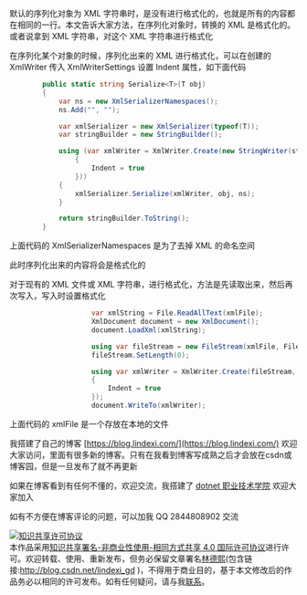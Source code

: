 
默认的序列化对象为 XML 字符串时，是没有进行格式化的，也就是所有的内容都在相同的一行。本文告诉大家方法，在序列化对象时，转换的 XML 是格式化的。或者说拿到 XML 字符串，对这个 XML 字符串进行格式化

<!--more-->


<!-- CreateTime:2021/3/6 10:56:50 -->

<!-- 发布 -->

在序列化某个对象的时候，序列化出来的 XML 进行格式化，可以在创建的 XmlWriter 传入 XmlWriterSettings 设置 Indent 属性，如下面代码

```csharp
        public static string Serialize<T>(T obj)
        {
            var ns = new XmlSerializerNamespaces();
            ns.Add("", "");

            var xmlSerializer = new XmlSerializer(typeof(T));
            var stringBuilder = new StringBuilder();

            using (var xmlWriter = XmlWriter.Create(new StringWriter(stringBuilder), new XmlWriterSettings
                {
                    Indent = true
                }))
            {
                xmlSerializer.Serialize(xmlWriter, obj, ns);
            }

            return stringBuilder.ToString();
        }
```

上面代码的 XmlSerializerNamespaces 是为了去掉 XML 的命名空间

此时序列化出来的内容将会是格式化的

对于现有的 XML 文件或 XML 字符串，进行格式化，方法是先读取出来，然后再次写入，写入时设置格式化

```csharp
                    var xmlString = File.ReadAllText(xmlFile);
                    XmlDocument document = new XmlDocument();
                    document.LoadXml(xmlString);

                    using var fileStream = new FileStream(xmlFile, FileMode.Create, FileAccess.Write);
                    fileStream.SetLength(0);

                    using var xmlWriter = XmlWriter.Create(fileStream, new XmlWriterSettings()
                    {
                        Indent = true
                    });
                    document.WriteTo(xmlWriter);
```

上面代码的 xmlFile 是一个存放在本地的文件



我搭建了自己的博客 [https://blog.lindexi.com/](https://blog.lindexi.com/) 欢迎大家访问，里面有很多新的博客。只有在我看到博客写成熟之后才会放在csdn或博客园，但是一旦发布了就不再更新

如果在博客看到有任何不懂的，欢迎交流，我搭建了 [dotnet 职业技术学院](https://t.me/dotnet_campus) 欢迎大家加入

如有不方便在博客评论的问题，可以加我 QQ 2844808902 交流

<a rel="license" href="http://creativecommons.org/licenses/by-nc-sa/4.0/"><img alt="知识共享许可协议" style="border-width:0" src="https://licensebuttons.net/l/by-nc-sa/4.0/88x31.png" /></a><br />本作品采用<a rel="license" href="http://creativecommons.org/licenses/by-nc-sa/4.0/">知识共享署名-非商业性使用-相同方式共享 4.0 国际许可协议</a>进行许可。欢迎转载、使用、重新发布，但务必保留文章署名[林德熙](http://blog.csdn.net/lindexi_gd)(包含链接:http://blog.csdn.net/lindexi_gd )，不得用于商业目的，基于本文修改后的作品务必以相同的许可发布。如有任何疑问，请与我[联系](mailto:lindexi_gd@163.com)。